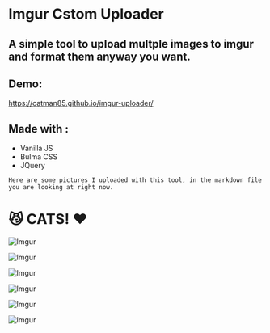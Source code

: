 # Imgur Cstom Uploader
## A simple tool to upload multple images to imgur and format them anyway you want.

## Demo:
https://catman85.github.io/imgur-uploader/

## Made with :
- Vanilla JS
- Bulma CSS
- JQuery

`Here are some pictures I uploaded with this tool, in the markdown file you are looking at right now. `

# 😼 CATS! ❤️ 

![Imgur](https://i.imgur.com/7p3KNN0.png)
   
![Imgur](https://i.imgur.com/5PKpuAu.jpg)
   
![Imgur](https://i.imgur.com/Y8RAgUs.jpg)
   
![Imgur](https://i.imgur.com/c9XIXY6.jpg)
   
![Imgur](https://i.imgur.com/zISF8F9.jpg)
   
![Imgur](https://i.imgur.com/idwGmqf.jpg)
   

